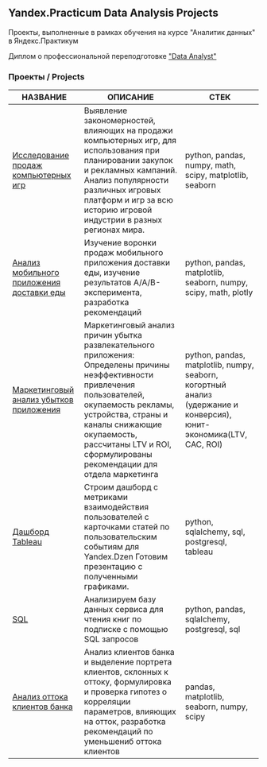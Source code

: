 ## Yandex.Practicum Data Analysis Projects
Проекты, выполненные в рамках обучения на курсе "Аналитик данных" в Яндекс.Практикум         

Диплом о профессиональной переподготовке ["Data Analyst"](http://handlebarsjs.com/)

### Проекты / Projects



|НАЗВАНИЕ        |ОПИСАНИЕ                       |СТЕК                         |
|----------------|-------------------------------|-----------------------------|
|[Исследование продаж компьютерных игр](https://github.com/xnervousx/Practicum/blob/main/project1/5_games.ipynb)|Выявление закономерностей, влияющих на продажи компьютерных игр, для использования при планировании закупок и рекламных кампаний. Анализ популярности различных игровых платформ и игр за всю историю игровой индустрии в разных регионах мира.|python, pandas, numpy, math, scipy, matplotlib, seaborn            |
|[Анализ мобильного приложения доставки еды](https://github.com/xnervousx/Practicum/tree/main/project2)         |Изучение воронки продаж мобильного приложения доставки еды, изучение результатов A/A/B-эксперимента, разработка рекомендаций          |python, pandas, matplotlib, seaborn, numpy, scipy, math, plotly        |
|[Маркетинговый анализ убытков приложения](https://github.com/xnervousx/Practicum/blob/main/project1/5_games.ipynb)        | Маркетинговый анализ причин убытка развлекательного приложения: Определены причины неэффективности привлечения пользователей, окупаемость рекламы, устройства, страны и каналы снижающие окупаемость, рассчитаны LTV и ROI, cформулированы рекомендации для отдела маркетинга|python, pandas, matplotlib, numpy, seaborn, когортный анализ (удержание и конверсия), юнит-экономика(LTV, CAC, ROI)|
| [Дашборд Tableau](https://github.com/xnervousx/Practicum/blob/main/project1/5_games.ipynb)|Строим дашборд с метриками взаимодействия пользователей с карточками статей по пользовательским событиям для Yandex.Dzen Готовим презентацию с полученными графиками.|python, sqlalchemy,  sql,  postgresql, tableau|
|[SQL](https://github.com/xnervousx/Practicum/blob/main/project1/5_games.ipynb)        |Анализируем базу данных сервиса для чтения книг по подписке c помощью SQL запросов| python, pandas, sqlalchemy, postgresql, sql
|[Анализ оттока клиентов банка](https://github.com/xnervousx/Practicum/blob/main/project1/5_games.ipynb)  |Анализ клиентов банка и выделение портрета клиентов, склонных к оттоку, формулировка и проверка гипотез о корреляции параметров, влияющих на отток, разработка рекомендаций по уменьшениб оттока клиентов|pandas, matplotlib, seaborn, numpy, scipy|

